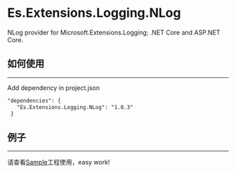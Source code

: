 # Es.Extensions.Logging.NLog

NLog provider for Microsoft.Extensions.Logging; .NET Core and ASP.NET Core.

## 如何使用
---
Add dependency in project.json
```xml
"dependencies": {
   "Es.Extensions.Logging.NLog": "1.0.3"
 }
```

## 例子
---

请查看[Sample](https://github.com/vla/Es.Extensions.Logging.NLog/tree/master/src/Sample)工程使用，easy work!
